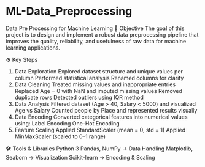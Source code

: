 # ML-Data_Preprocessing
Data Pre Processing for Machine Learning 
📌 Objective
The goal of this project is to design and implement a robust data preprocessing pipeline that improves the quality, reliability, and usefulness of raw data for machine learning applications.

⚙️ Key Steps
1. Data Exploration
        Explored dataset structure and unique values per column
        Performed statistical analysis
        Renamed columns for clarity
2. Data Cleaning
        Treated missing values and inappropriate entries
        Replaced Age = 0 with NaN and imputed missing values
        Removed duplicate rows
        Detected outliers using IQR method
3. Data Analysis
        Filtered dataset (Age > 40, Salary < 5000) and visualized Age vs Salary
        Counted people by Place and represented results visually
4. Data Encoding
        Converted categorical features into numerical values using:
           Label Encoding
           One-Hot Encoding
5. Feature Scaling
       Applied StandardScaler (mean = 0, std = 1)
       Applied MinMaxScaler (scaled to 0–1 range)


🛠️ Tools & Libraries
       Python 3
       Pandas, NumPy → Data Handling
       Matplotlib, Seaborn → Visualization
       Scikit-learn → Encoding & Scaling
